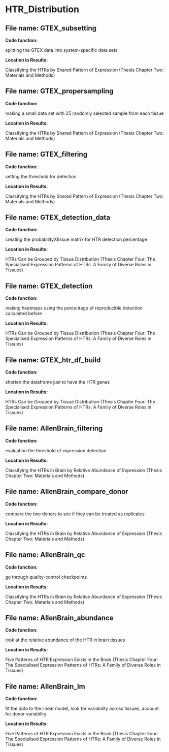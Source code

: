 # HTR_Distribution

## File name: GTEX_subsetting

**Code function:**

splitting the GTEX data into system-specific data sets

**Location in Results:**

Classifying the HTRs by Shared Pattern of Expression (Thesis Chapter Two: Materials and Methods)

## File name: GTEX_propersampling

**Code function:**

making a small data set with 25 randomly selected sample from each tissue 

**Location in Results:**

Classifying the HTRs by Shared Pattern of Expression (Thesis Chapter Two: Materials and Methods)

## File name: GTEX_filtering

**Code function:**

setting the threshold for detection  

**Location in Results:**

Classifying the HTRs by Shared Pattern of Expression (Thesis Chapter Two: Materials and Methods)

## File name: GTEX_detection_data

**Code function:**

creating the probabilityXtissue matrix for HTR detection percentage  

**Location in Results:**

HTRs Can be Grouped by Tissue Distribution (Thesis Chapter Four: The Specialised Expression Patterns of HTRs: A Family of Diverse Roles in Tissues)

## File name: GTEX_detection

**Code function:**

making heatmaps using the percentage of reproducible detection calculated before  

**Location in Results:**

HTRs Can be Grouped by Tissue Distribution (Thesis Chapter Four: The Specialised Expression Patterns of HTRs: A Family of Diverse Roles in Tissues)

## File name: GTEX_htr_df_build

**Code function:**

shorten the dataframe just to have the HTR genes  

**Location in Results:**

HTRs Can be Grouped by Tissue Distribution (Thesis Chapter Four: The Specialised Expression Patterns of HTRs: A Family of Diverse Roles in Tissues)

## File name: AllenBrain_filtering

**Code function:**

evaluation the threshold of expression detection 

**Location in Results:**

Classifying the HTRs in Brain by Relative Abundance of Expression (Thesis Chapter Two: Materials and Methods)

## File name: AllenBrain_compare_donor

**Code function:**

compare the two donors to see if they can be treated as replicates 

**Location in Results:**

Classifying the HTRs in Brain by Relative Abundance of Expression (Thesis Chapter Two: Materials and Methods)

## File name: AllenBrain_qc

**Code function:**

go through quality-control checkpoints

**Location in Results:**

Classifying the HTRs in Brain by Relative Abundance of Expression (Thesis Chapter Two: Materials and Methods)

## File name: AllenBrain_abundance

**Code function:**

look at the relative abundance of the HTR in brain tissues

**Location in Results:**

Five Patterns of HTR Expression Exists in the Brain (Thesis Chapter Four: The Specialised Expression Patterns of HTRs: A Family of Diverse Roles in Tissues)

## File name: AllenBrain_lm

**Code function:**

fit the data to the linear model, look for variability across tissues, account for donor variability 

**Location in Results:**

Five Patterns of HTR Expression Exists in the Brain (Thesis Chapter Four: The Specialised Expression Patterns of HTRs: A Family of Diverse Roles in Tissues)

